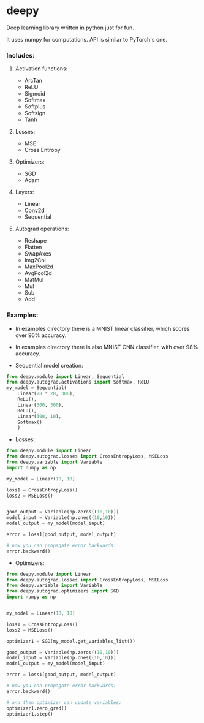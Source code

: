 # deepy

Deep learning library written in python just for fun. 

It uses numpy for computations. API is similar to PyTorch's one.

### Includes:

1. Activation functions:
    * ArcTan
    * ReLU
    * Sigmoid
    * Softmax
    * Softplus
    * Softsign
    * Tanh
    
2. Losses:
    * MSE
    * Cross Entropy

3. Optimizers:
    * SGD
    * Adam

4. Layers:
    * Linear
    * Conv2d
    * Sequential
    
5. Autograd operations:
    * Reshape
    * Flatten
    * SwapAxes
    * Img2Col
    * MaxPool2d
    * AvgPool2d
    * MatMul
    * Mul
    * Sub
    * Add

### Examples:

* In examples directory there is a MNIST linear classifier, which scores over 96% accuracy.

* In examples directory there is also MNIST CNN classifier, with over 98% accuracy.

* Sequential model creation:
```python
from deepy.module import Linear, Sequential
from deepy.autograd.activations import Softmax, ReLU
my_model = Sequential(
    Linear(28 * 28, 300),
    ReLU(),
    Linear(300, 300),
    ReLU(),
    Linear(300, 10),
    Softmax()
    )
```
* Losses:
```python
from deepy.module import Linear
from deepy.autograd.losses import CrossEntropyLoss, MSELoss
from deepy.variable import Variable
import numpy as np

my_model = Linear(10, 10)

loss1 = CrossEntropyLoss()
loss2 = MSELoss()


good_output = Variable(np.zeros((10,10)))
model_input = Variable(np.ones((10,10)))
model_output = my_model(model_input)

error = loss1(good_output, model_output)

# now you can propagate error backwards:
error.backward()
```

* Optimizers:

```python
from deepy.module import Linear
from deepy.autograd.losses import CrossEntropyLoss, MSELoss
from deepy.variable import Variable
from deepy.autograd.optimizers import SGD
import numpy as np


my_model = Linear(10, 10)

loss1 = CrossEntropyLoss()
loss2 = MSELoss()

optimizer1 = SGD(my_model.get_variables_list())

good_output = Variable(np.zeros((10,10)))
model_input = Variable(np.ones((10,10)))
model_output = my_model(model_input)

error = loss1(good_output, model_output)

# now you can propagate error backwards:
error.backward()

# and then optimizer can update variables:
optimizer1.zero_grad()
optimizer1.step()

```

